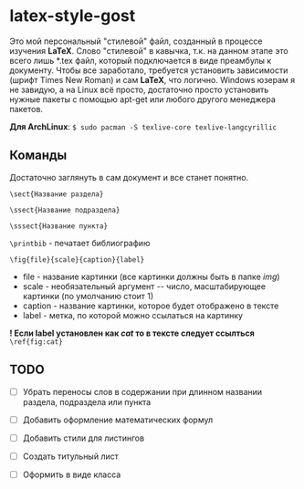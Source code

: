 # latex-style-gost

Это мой персональный "стилевой" файл, созданный в процессе изучения **LaTeX**.
Слово "стилевой" в кавычка, т.к. на данном этапе это всего лишь *.tex файл,
который подключается в виде преамбулы к документу. Чтобы все заработало,
требуется установить зависимости (шрифт Times New Roman) и сам **LaTeX**, что
логично. Windows юзерам я не завидую, а на Linux всё просто, достаточно просто
установить нужные пакеты с помощью apt-get или любого другого менеджера
пакетов.

**Для ArchLinux**: `$ sudo pacman -S texlive-core texlive-langcyrillic`

## Команды
Достаточно заглянуть в сам документ и все станет понятно.

`\sect{Название раздела}`

`\ssect{Название подраздела}`

`\sssect{Название пункта}`

`\printbib` - печатает библиографию

`\fig{file}{scale}{caption}{label}`

- file - название картинки (все картинки должны быть в папке *img*)
- scale - необязательный аргумент -- число, масштабирующее картинки (по умолчанию стоит 1)
- caption - название картинки, которое будет отображено в тексте
- label - метка, по которой можно ссылаться на картинку

**! Если label установлен как *cat* то в тексте следует ссылться** `\ref{fig:cat}`

## TODO

- [ ] Убрать переносы слов в содержании при длинном названии раздела, подраздела или пункта

- [ ] Добавить оформление математических формул

- [ ] Добавить стили для листингов

- [ ] Создать титульный лист

- [ ] Оформить в виде класса
